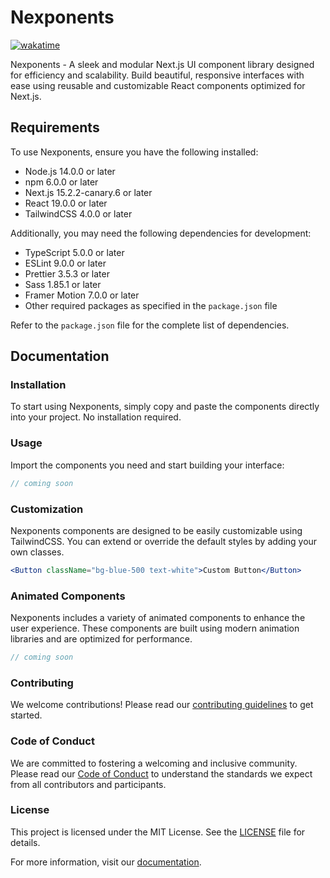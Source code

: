 # Nexponents

[![wakatime](https://wakatime.com/badge/user/c245bc64-86c4-4477-8e51-6ba957d4a58c/project/75047944-264c-4239-81a2-259b7ee42b5e.svg)](https://wakatime.com/badge/user/c245bc64-86c4-4477-8e51-6ba957d4a58c/project/75047944-264c-4239-81a2-259b7ee42b5e)

Nexponents - A sleek and modular Next.js UI component library designed for efficiency and scalability. Build beautiful, responsive interfaces with ease using reusable and customizable React components optimized for Next.js.

## Requirements

To use Nexponents, ensure you have the following installed:

- Node.js 14.0.0 or later
- npm 6.0.0 or later
- Next.js 15.2.2-canary.6 or later
- React 19.0.0 or later
- TailwindCSS 4.0.0 or later

Additionally, you may need the following dependencies for development:

- TypeScript 5.0.0 or later
- ESLint 9.0.0 or later
- Prettier 3.5.3 or later
- Sass 1.85.1 or later
- Framer Motion 7.0.0 or later
- Other required packages as specified in the `package.json` file

Refer to the `package.json` file for the complete list of dependencies.

## Documentation

### Installation

To start using Nexponents, simply copy and paste the components directly into your project. No installation required.

### Usage

Import the components you need and start building your interface:

```jsx
// coming soon
```

### Customization

Nexponents components are designed to be easily customizable using TailwindCSS. You can extend or override the default styles by adding your own classes.

```jsx
<Button className="bg-blue-500 text-white">Custom Button</Button>
```

### Animated Components

Nexponents includes a variety of animated components to enhance the user experience. These components are built using modern animation libraries and are optimized for performance.

```jsx
// coming soon
```

### Contributing

We welcome contributions! Please read our [contributing guidelines](CONTRIBUTING.md) to get started.

### Code of Conduct

We are committed to fostering a welcoming and inclusive community. Please read our [Code of Conduct](CODE_OF_CONDUCT.md) to understand the standards we expect from all contributors and participants.

### License

This project is licensed under the MIT License. See the [LICENSE](LICENSE) file for details.

For more information, visit our [documentation](https://nexponents.example.com/docs).
